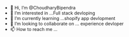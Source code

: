 - 👋 Hi, I’m @ChoudharyBipendra
- 👀 I’m interested in ...Full stack devloping
- 🌱 I’m currently learning ...shopify app devlopment
- 💞️ I’m looking to collaborate on ... experience devloper
- 📫 How to reach me ...

<!---
ChoudharyBipendra/ChoudharyBipendra is a ✨ special ✨ repository because its `README.md` (this file) appears on your GitHub profile.
You can click the Preview link to take a look at your changes.
--->
